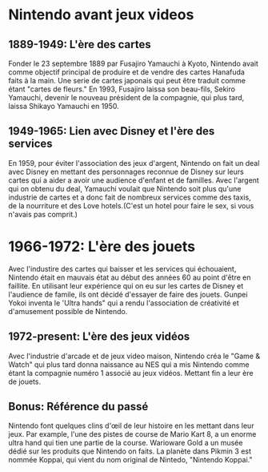 # Nintendo avant jeux videos

## 1889-1949: L'ère des cartes
Fonder le 23 septembre 1889 par Fusajiro Yamauchi à Kyoto, Nintendo avait comme objectif principal de produire et de vendre des cartes Hanafuda faits à la main. Une serie de cartes japonais qui peut être traduit comme étant "cartes de fleurs." En 1993, Fusajiro laissa son beau-fils, Sekiro Yamauchi, devenir le nouveau président de la compagnie, qui plus tard, laissa Shikayo Yamauchi en 1950.

## 1949-1965: Lien avec Disney et l'ère des services
En 1959, pour éviter l'association des jeux d'argent, Nintendo on fait un deal avec Disney en mettant des personnages reconnue de Disney sur leurs cartes qui a aider a avoir une audience d'enfant et de familles. Avec l'argent qui on obtenu du deal, Yamauchi voulait que Nintendo soit plus qu'une industrie de cartes et a donc fait de nombreux services comme des taxis, de la nourriture et des Love hotels.(C'est un hotel pour faire le sex, si vous n'avais pas comprit.)

# 1966-1972: L'ère des jouets
Avec l'industire des cartes qui baisser et les services qui échouaient, Nintendo était en mauvais état au début des années 60 au point d'être en faillite. En utilisant leur expérience qui on eu sur les cartes de Disney et l'audience de famile, ils ont décidé d'essayer de faire des jouets. Gunpei Yokoi inventa le 'Ultra hands" qui a rendu l'association de créativité et d'amusement possible de Nintendo.

## 1972-present: L'ère des jeux vidéos
Avec l'industrie d'arcade et de jeux video maison, Nintendo créa le "Game & Watch" qui plus tard donna naissance au NES qui a mis Nintendo comme étant la compagnie numéro 1 associé au jeux vidéos. Mettant fin a leur ère de jouets.

## Bonus: Référence du passé
Nintendo font quelques clins d'œil de leur histoire en les mettant dans leur jeux. Par example, l'une des pistes de course de Mario Kart 8, a un enorme ultra hand qui tien une partie de la course. Warioware Gold a un musée dédié sur les produits que Nintendo on faits. La planète dans Pikmin 3 est nommée Koppai, qui vient du nom original de Nintedo, "Nintendo Koppai."
